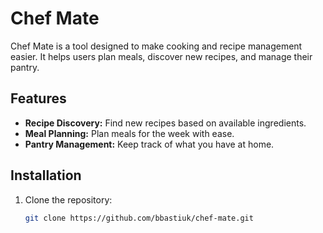 # Chef Mate

Chef Mate is a tool designed to make cooking and recipe management easier. It helps users plan meals, discover new recipes, and manage their pantry.

## Features

- **Recipe Discovery:** Find new recipes based on available ingredients.
- **Meal Planning:** Plan meals for the week with ease.
- **Pantry Management:** Keep track of what you have at home.

## Installation

1. Clone the repository:
   ```bash
   git clone https://github.com/bbastiuk/chef-mate.git
